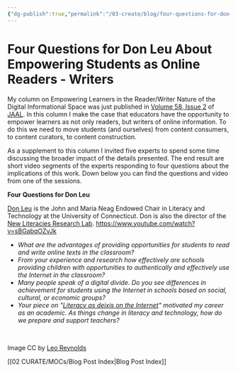 ```yaml
---
{"dg-publish":true,"permalink":"/03-create/blog/four-questions-for-don-leu-about-empowering-students-as-online-readers-writers/","title":"Four Questions for Don Leu About Empowering Students as Online Readers/Writers","tags":["jaal","online-collaborative-inquiry","online-content-construction","online-reading-comprehension","orms"]}
---
```


# Four Questions for Don Leu About Empowering Students as Online Readers - Writers

My column on Empowering Learners in the Reader/Writer Nature of the Digital Informational Space was just published in [Volume 58, Issue 2](http://onlinelibrary.wiley.com/doi/10.1002/jaal.2014.58.issue-2/issuetoc) of [JAAL](http://onlinelibrary.wiley.com/journal/10.1002/(ISSN)1936-2706). In this column I make the case that educators have the opportunity to empower learners as not only readers, but writers of online information. To do this we need to move students (and ourselves) from content consumers, to content curators, to content construction.

As a supplement to this column I invited five experts to spend some time discussing the broader impact of the details presented. The end result are short video segments of the experts responding to four questions about the implications of this work. Down below you can find the questions and video from one of the sessions.

**Four Questions for Don Leu**

[Don Leu](https://twitter.com/djleu) is the John and Maria Neag Endowed Chair in Literacy and Technology at the University of Connecticut. Don is also the director of the [New Literacies Research Lab](http://newliteracies.uconn.edu/). https://www.youtube.com/watch?v=sBGabqOZvJk

- _What are the advantages of providing opportunities for students to read and write online texts in the classroom?_
- _From your experience and research how effectively are schools providing children with opportunities to authentically and effectively use the Internet in the classroom?_ 
- _Many people speak of a digital divide. Do you see differences in achievement for students using the Internet in schools based on social, cultural, or economic groups?_
- _Your piece on "[Literacy as deixis on the Internet](http://www.readingonline.org/electronic/rt/caity.html)" motivated my career as an academic. As things change in literacy and technology, how do we prepare and support teachers?_

 

Image CC by [Leo Reynolds](https://www.flickr.com/photos/lwr/13421955434/in/photolist-ms42JJ-9ksxQa-b769vZ-HMUG1-5q3kuz-7x9bYE-8k8pgk-58vQCQ-cBFFBS-mtSxtz-6mLhjb-625FMD-pi9pQ3-2FNUzm-8ChFDT-nh56ww-4mzmoq-qJ8iU-dYwzsm-tS1tw-fGyo6Q-dHUxPF-5GLFEo-5Y5kW-pzZZC-9ESmzs-93aPCq-wTgzo-7mp3wi-f1ptJi-2eVMS6-bAd4AH-gh9ghW-26nEG-hoMcw-ubFWa-bpxrqs-4ms8ZA-5DeuzB-7xN3UW-5uf2Ue-cJ4Gnh-7ssZNn-8JkcMH-57gbdz-8p2AtP-3pHNnz-5mp14-bwjggh-bhyT8B)

[[02 CURATE/MOCs/Blog Post Index\|Blog Post Index]]